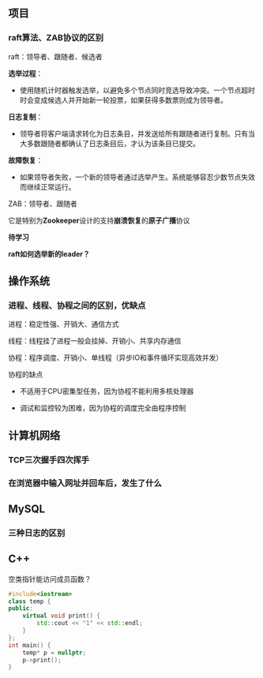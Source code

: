 ## 项目

### raft算法、ZAB协议的区别

raft：领导者、跟随者、候选者

**选举过程**：

- 使用随机计时器触发选举，以避免多个节点同时竞选导致冲突。一个节点超时时会变成候选人并开始新一轮投票，如果获得多数票则成为领导者。

**日志复制**：

- 领导者将客户端请求转化为日志条目，并发送给所有跟随者进行复制。只有当大多数跟随者都确认了日志条目后，才认为该条目已提交。

**故障恢复**：

- 如果领导者失败，一个新的领导者通过选举产生。系统能够容忍少数节点失效而继续正常运行。

ZAB：领导者、跟随者

它是特别为**Zookeeper**设计的支持**崩溃恢复**的**原子广播**协议

**待学习**

**raft如何选举新的leader？**

## 操作系统

### 进程、线程、协程之间的区别，优缺点

进程：稳定性强、开销大、通信方式

线程：线程挂了进程一般会挂掉、开销小、共享内存通信

协程：程序调度、开销小、单线程（异步IO和事件循环实现高效并发）

协程的缺点

- 不适用于CPU密集型任务，因为协程不能利用多核处理器

- 调试和监控较为困难，因为协程的调度完全由程序控制

## 计算机网络

### TCP三次握手四次挥手

### 在浏览器中输入网址并回车后，发生了什么

## MySQL

### 三种日志的区别

## C++

空类指针能访问成员函数？

```c++
#include<iostream>
class temp {
public:
    virtual void print() {
        std::cout << "1" << std::endl;
    }
};
int main() {
    temp* p = nullptr;
    p->print();
}
```

